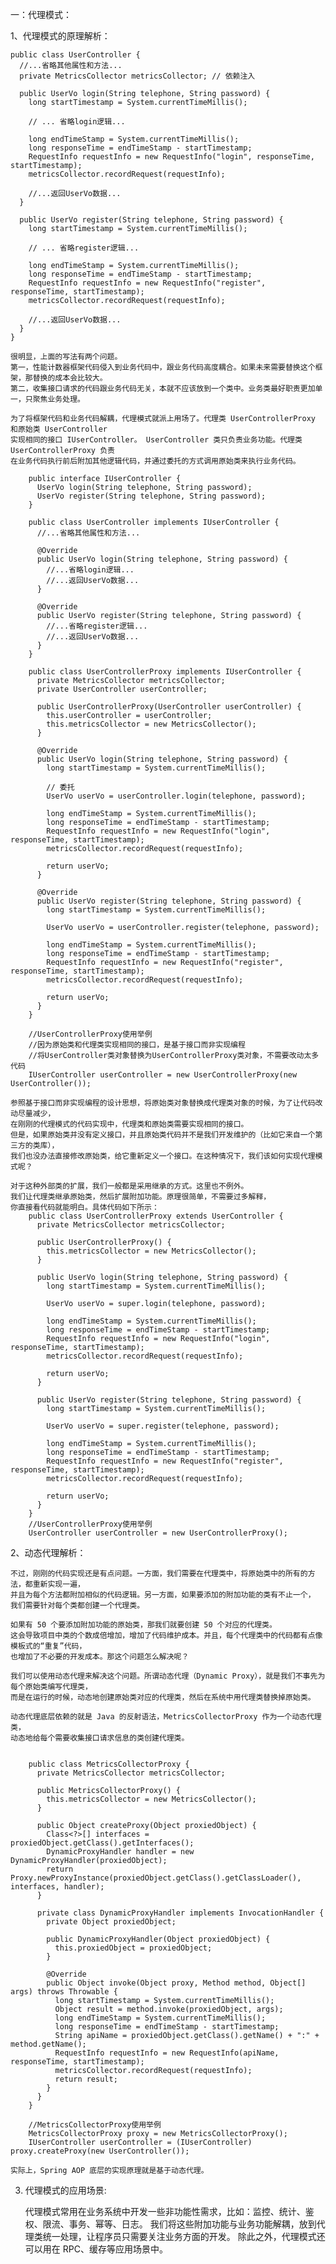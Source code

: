 一：代理模式：

1、代理模式的原理解析：

    public class UserController {
      //...省略其他属性和方法...
      private MetricsCollector metricsCollector; // 依赖注入
    
      public UserVo login(String telephone, String password) {
        long startTimestamp = System.currentTimeMillis();
    
        // ... 省略login逻辑...
    
        long endTimeStamp = System.currentTimeMillis();
        long responseTime = endTimeStamp - startTimestamp;
        RequestInfo requestInfo = new RequestInfo("login", responseTime, startTimestamp);
        metricsCollector.recordRequest(requestInfo);
    
        //...返回UserVo数据...
      }
    
      public UserVo register(String telephone, String password) {
        long startTimestamp = System.currentTimeMillis();
    
        // ... 省略register逻辑...
    
        long endTimeStamp = System.currentTimeMillis();
        long responseTime = endTimeStamp - startTimestamp;
        RequestInfo requestInfo = new RequestInfo("register", responseTime, startTimestamp);
        metricsCollector.recordRequest(requestInfo);
    
        //...返回UserVo数据...
      }
    }
    
    很明显，上面的写法有两个问题。
    第一，性能计数器框架代码侵入到业务代码中，跟业务代码高度耦合。如果未来需要替换这个框架，那替换的成本会比较大。
    第二，收集接口请求的代码跟业务代码无关，本就不应该放到一个类中。业务类最好职责更加单一，只聚焦业务处理。
    
    为了将框架代码和业务代码解耦，代理模式就派上用场了。代理类 UserControllerProxy 和原始类 UserController
    实现相同的接口 IUserController。 UserController 类只负责业务功能。代理类 UserControllerProxy 负责
    在业务代码执行前后附加其他逻辑代码，并通过委托的方式调用原始类来执行业务代码。
    
        public interface IUserController {
          UserVo login(String telephone, String password);
          UserVo register(String telephone, String password);
        }
        
        public class UserController implements IUserController {
          //...省略其他属性和方法...
        
          @Override
          public UserVo login(String telephone, String password) {
            //...省略login逻辑...
            //...返回UserVo数据...
          }
        
          @Override
          public UserVo register(String telephone, String password) {
            //...省略register逻辑...
            //...返回UserVo数据...
          }
        }
        
        public class UserControllerProxy implements IUserController {
          private MetricsCollector metricsCollector;
          private UserController userController;
        
          public UserControllerProxy(UserController userController) {
            this.userController = userController;
            this.metricsCollector = new MetricsCollector();
          }
        
          @Override
          public UserVo login(String telephone, String password) {
            long startTimestamp = System.currentTimeMillis();
        
            // 委托
            UserVo userVo = userController.login(telephone, password);
        
            long endTimeStamp = System.currentTimeMillis();
            long responseTime = endTimeStamp - startTimestamp;
            RequestInfo requestInfo = new RequestInfo("login", responseTime, startTimestamp);
            metricsCollector.recordRequest(requestInfo);
        
            return userVo;
          }
        
          @Override
          public UserVo register(String telephone, String password) {
            long startTimestamp = System.currentTimeMillis();
        
            UserVo userVo = userController.register(telephone, password);
        
            long endTimeStamp = System.currentTimeMillis();
            long responseTime = endTimeStamp - startTimestamp;
            RequestInfo requestInfo = new RequestInfo("register", responseTime, startTimestamp);
            metricsCollector.recordRequest(requestInfo);
        
            return userVo;
          }
        }
        
        //UserControllerProxy使用举例
        //因为原始类和代理类实现相同的接口，是基于接口而非实现编程
        //将UserController类对象替换为UserControllerProxy类对象，不需要改动太多代码
        IUserController userController = new UserControllerProxy(new UserController());
    
    参照基于接口而非实现编程的设计思想，将原始类对象替换成代理类对象的时候，为了让代码改动尽量减少，
    在刚刚的代理模式的代码实现中，代理类和原始类需要实现相同的接口。
    但是，如果原始类并没有定义接口，并且原始类代码并不是我们开发维护的（比如它来自一个第三方的类库），
    我们也没办法直接修改原始类，给它重新定义一个接口。在这种情况下，我们该如何实现代理模式呢？
    
    对于这种外部类的扩展，我们一般都是采用继承的方式。这里也不例外。
    我们让代理类继承原始类，然后扩展附加功能。原理很简单，不需要过多解释，
    你直接看代码就能明白。具体代码如下所示：
        public class UserControllerProxy extends UserController {
          private MetricsCollector metricsCollector;
        
          public UserControllerProxy() {
            this.metricsCollector = new MetricsCollector();
          }
        
          public UserVo login(String telephone, String password) {
            long startTimestamp = System.currentTimeMillis();
        
            UserVo userVo = super.login(telephone, password);
        
            long endTimeStamp = System.currentTimeMillis();
            long responseTime = endTimeStamp - startTimestamp;
            RequestInfo requestInfo = new RequestInfo("login", responseTime, startTimestamp);
            metricsCollector.recordRequest(requestInfo);
        
            return userVo;
          }
        
          public UserVo register(String telephone, String password) {
            long startTimestamp = System.currentTimeMillis();
        
            UserVo userVo = super.register(telephone, password);
        
            long endTimeStamp = System.currentTimeMillis();
            long responseTime = endTimeStamp - startTimestamp;
            RequestInfo requestInfo = new RequestInfo("register", responseTime, startTimestamp);
            metricsCollector.recordRequest(requestInfo);
        
            return userVo;
          }
        }
        //UserControllerProxy使用举例
        UserController userController = new UserControllerProxy();

2、动态代理解析：

    不过，刚刚的代码实现还是有点问题。一方面，我们需要在代理类中，将原始类中的所有的方法，都重新实现一遍，
    并且为每个方法都附加相似的代码逻辑。另一方面，如果要添加的附加功能的类有不止一个，
    我们需要针对每个类都创建一个代理类。
    
    如果有 50 个要添加附加功能的原始类，那我们就要创建 50 个对应的代理类。
    这会导致项目中类的个数成倍增加，增加了代码维护成本。并且，每个代理类中的代码都有点像模板式的“重复”代码，
    也增加了不必要的开发成本。那这个问题怎么解决呢？            
    
    我们可以使用动态代理来解决这个问题。所谓动态代理（Dynamic Proxy），就是我们不事先为每个原始类编写代理类，
    而是在运行的时候，动态地创建原始类对应的代理类，然后在系统中用代理类替换掉原始类。
    
    动态代理底层依赖的就是 Java 的反射语法，MetricsCollectorProxy 作为一个动态代理类，
    动态地给每个需要收集接口请求信息的类创建代理类。
        
        
        public class MetricsCollectorProxy {
          private MetricsCollector metricsCollector;
        
          public MetricsCollectorProxy() {
            this.metricsCollector = new MetricsCollector();
          }
        
          public Object createProxy(Object proxiedObject) {
            Class<?>[] interfaces = proxiedObject.getClass().getInterfaces();
            DynamicProxyHandler handler = new DynamicProxyHandler(proxiedObject);
            return Proxy.newProxyInstance(proxiedObject.getClass().getClassLoader(), interfaces, handler);
          }
        
          private class DynamicProxyHandler implements InvocationHandler {
            private Object proxiedObject;
        
            public DynamicProxyHandler(Object proxiedObject) {
              this.proxiedObject = proxiedObject;
            }
        
            @Override
            public Object invoke(Object proxy, Method method, Object[] args) throws Throwable {
              long startTimestamp = System.currentTimeMillis();
              Object result = method.invoke(proxiedObject, args);
              long endTimeStamp = System.currentTimeMillis();
              long responseTime = endTimeStamp - startTimestamp;
              String apiName = proxiedObject.getClass().getName() + ":" + method.getName();
              RequestInfo requestInfo = new RequestInfo(apiName, responseTime, startTimestamp);
              metricsCollector.recordRequest(requestInfo);
              return result;
            }
          }
        }
        
        //MetricsCollectorProxy使用举例
        MetricsCollectorProxy proxy = new MetricsCollectorProxy();
        IUserController userController = (IUserController) proxy.createProxy(new UserController());
    
    实际上，Spring AOP 底层的实现原理就是基于动态代理。
    
    
    
3. 代理模式的应用场景:
    
    
    代理模式常用在业务系统中开发一些非功能性需求，比如：监控、统计、鉴权、限流、事务、幂等、日志。
    我们将这些附加功能与业务功能解耦，放到代理类统一处理，让程序员只需要关注业务方面的开发。
    除此之外，代理模式还可以用在 RPC、缓存等应用场景中。    